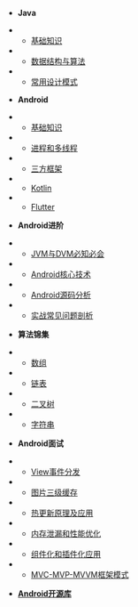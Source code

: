 * **Java**
* * [基础知识](java/基础知识.md)
* * [数据结构与算法](java/数据结构与算法.md)
* * [常用设计模式](java/常用设计模式.md)

* **Android**
* * [基础知识](android/基础知识.md)
* * [进程和多线程](android/进程和多线程.md)
* * [三方框架](android/三方框架.md)
* * [Kotlin](android/Kotlin.md)
* * [Flutter](android/Flutter.md)

* **Android进阶**
* * [JVM与DVM必知必会](android/JVM与DVM必知必会.md)
* * [Android核心技术](android/Android核心技术.md)
* * [Android源码分析](android/Android源码分析.md)
* * [实战常见问题剖析](android/实战常见问题剖析.md)

* **算法锦集**
* * [数组](algorithm/数组.md)
* * [链表](algorithm/链表.md)
* * [二叉树](algorithm/二叉树.md)
* * [字符串](algorithm/字符串.md)

* **Android面试**
* * [View事件分发](interview/View事件分发.md)
* * [图片三级缓存](interview/图片三级缓存.md)
* * [热更新原理及应用](interview/热更新原理及应用.md)
* * [内存泄漏和性能优化](interview/内存泄漏和性能优化.md)
* * [组件化和插件化应用](interview/组件化和插件化应用.md)
* * [MVC-MVP-MVVM框架模式](interview/MVC-MVP-MVVM框架模式.md)

* [**Android开源库**](android/Android开源库.md)